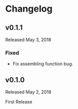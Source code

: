 # Changelog

## v0.1.1

Released May 3, 2018

### Fixed

- Fix assembling function bug.

## v0.1.0

Released May 2, 2018

First Release
